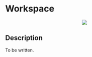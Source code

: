 # Workspace
<p align="center">
    <img src="https://img.shields.io/badge/Package_Version-0.1.1-blue.svg?longCache=true&style=flat-square"/>
</p>

## Description
To be written.

<!-- ## Application Programming Interface
The API documentation for this module can be found
[here](https://embeddedmontiarc.github.io/Elysium/packages/workspace/docs). -->